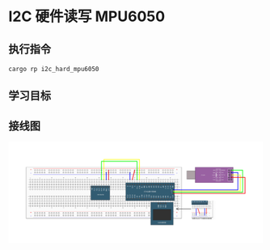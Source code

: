 # I2C 硬件读写 MPU6050

## 执行指令

```shell
cargo rp i2c_hard_mpu6050
```

## 学习目标

## 接线图

![](../../../images/wiring_diagram/10-2%20硬件I2C读写MPU6050.jpg)
